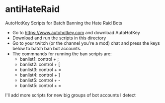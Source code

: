 # antiHateRaid
AutoHotKey Scripts for Batch Banning the Hate Raid Bots

- Go to https://www.autohotkey.com and download AutoHotKey
- Download and run the scripts in this directory
- Go to your twitch (or the channel you're a mod) chat and press the keys below to batch ban bot accounts.
- The commnands for running the ban scripts are:
    * banlist1: control + ;
    * banlist2: control + [
    * banlist3: control + =
    * banlist4: control + ]
    * banlist5: control + -
    * banlist5: control + =

I'll add more scripts for new big groups of bot accounts I detect
